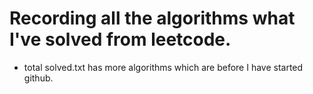 # Recording all the algorithms what I've solved from leetcode.
- total solved.txt has more algorithms which are before I have started github.
